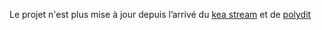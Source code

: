 Le projet n'est plus mise à jour depuis l’arrivé du [kea stream](https://github.com/KEA-corp/parser) et de [polydit](https://github.com/pf4-DEV/polydit)
